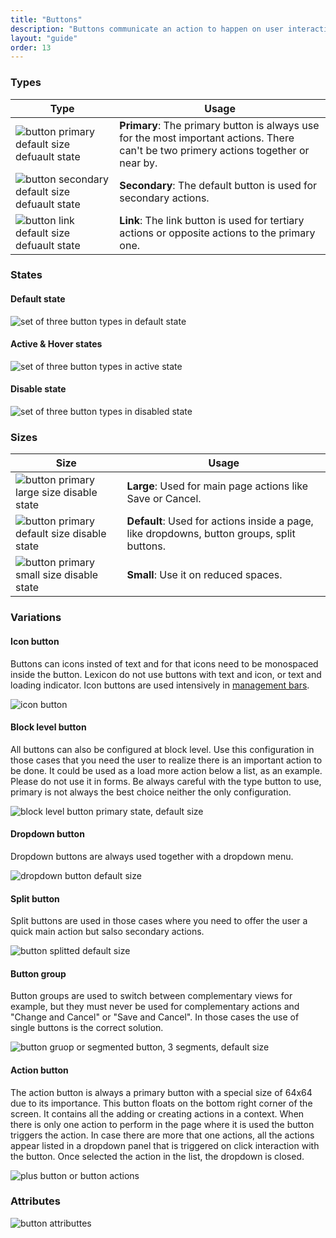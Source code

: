```yaml
---
title: "Buttons"
description: "Buttons communicate an action to happen on user interaction."
layout: "guide"
order: 13
---
```


### Types

| Type | Usage |
| ---- | ----- |
| ![button primary default size defuault state](/images/lexicon-1/buttonPrimaryDefaultDefault.png) | **Primary**: The primary button is always use for the most important actions. There can't be two primery actions together or near by. |
| ![button secondary default size defuault state](/images/lexicon-1/buttonSecondaryDefaultDefault.png) | **Secondary**: The default button is used for secondary actions. |
| ![button link default size defuault state](/images/lexicon-1/buttonLinkDefaultDefault.png) | **Link**: The link button is used for tertiary actions or opposite actions to the primary one.  |

### States

#### Default state

![set of three button types in default state](/images/lexicon-1/buttonsDefault.png)

#### Active & Hover states

![set of three button types in active state](/images/lexicon-1/buttonsActive.png)

#### Disable state

![set of three button types in disabled state](/images/lexicon-1/buttonsDisabled.png)

### Sizes

| Size | Usage |
| ---- | ----- |
| ![button primary large size disable state](/images/lexicon-1/buttonPrimaryLargeDefault.png) | **Large**: Used for main page actions like Save or Cancel. |
| ![button primary default size disable state](/images/lexicon-1/buttonPrimaryDefaultDefault.png) | **Default**: Used for actions inside a page, like dropdowns, button groups, split buttons. |
| ![button primary small size disable state](/images/lexicon-1/buttonPrimarySmallDefault.png) | **Small**: Use it on reduced spaces. |

### Variations

#### Icon button

Buttons can icons insted of text and for that icons need to be monospaced inside the button. Lexicon do not use buttons with text and icon, or text and loading indicator. Icon buttons are used intensively in [management bars](../management_bar).

![icon button](/images/lexicon-1/buttonIcon.png)

#### Block level button

All buttons can also be configured at block level. Use this configuration in those cases that you need the user to realize there is an important action to be done. It could be used as a load more action below a list, as an example. Please do not use it in forms. Be always careful with the type button to use, primary is not always the best choice neither the only configuration.

![block level button primary state, default size](/images/lexicon-1/buttonBlockLevelPrimary.png)

#### Dropdown button

Dropdown buttons are always used together with a dropdown menu.

![dropdown button default size](/images/lexicon-1/buttonDropdownDefault.png)

#### Split button

Split buttons are used in those cases where you need to offer the user a quick main action but salso secondary actions.

![button splitted default size](/images/lexicon-1/buttonSplitDefault.png)

#### Button group

Button groups are used to switch between complementary views for example, but they must never be used for complementary actions and "Change and Cancel" or "Save and Cancel". In those cases the use of single buttons is the correct solution.

![button gruop or segmented button, 3 segments, default size](/images/lexicon-1/buttonGroupDefault.png)

#### Action button

The action button is always a primary button with a special size of 64x64 due to its importance. This button floats on the bottom right corner of the screen. It contains all the adding or creating actions in a context. When there is only one action to perform in the page where it is used the button triggers the action. In case there are more that one actions, all the actions appear listed in a dropdown panel that is triggered on click interaction with the button. Once selected the action in the list, the dropdown is closed.

![plus button or button actions](/images/lexicon-1/buttonPlus.png)

### Attributes

![button attributtes](/images/lexicon-1/buttonAttributtes.png)

